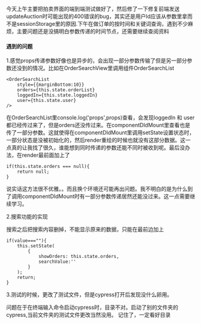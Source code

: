 今天上午主要把拍卖界面的端到端测试做好了，然后修了一下修复前端发送updateAuction时可能出现的400错误的bug，其实还是用户Id应该从参数里拿而不是sessionStorage里的原因.下午在做订单的按时间和关键词查询，遇到不少麻烦，主要问题还是没搞明白参数传递的时间节点，还需要继续查阅资料

#### 遇到的问题

1.感觉props传递参数好像也是异步的，会出现一部分参数传输了但是另一部分参数还没到的情况。比如在OrderSearchView里调用组件OrderSearchList

```
<OrderSearchList
    style={{marginBottom:10}}
    orders={this.state.orderList}
    loggedIn={this.state.loggedIn}
    user={this.state.user}
/>
```

在OrderSearchList里console.log('props',props)查看，会发现loggedIn 和 user都已经传过来了，但是orders还没传过来。在componentDIdMount里查看也是传了一部分参数。这就使得在componentDIdMount里调用setState设置状态时，一部分状态是没被初始化的，然后render重绘的时候也就没有这部分数据。这一点真的让我找了很久，谁能想到同时传递的参数还能不同时被收到呢。最后没办法，在render最前面加上了

```
if(this.state.orders === null){
    return null;
}
```

说实话这方法很不优雅。。而且换个环境还可能再出问题。我不明白的是为什么到了调用componentDIdMount时有一部分参数传递居然还能没过来。这一点需要继续学习。

2.搜索功能的实现

搜索之后把搜索内容删掉，不能显示原来的数据，只能在最前边加上

```
if(value===""){
    this.setState(
        {
            showOrders: this.state.orders,
            searchValue:''
        }
    );
    return;
}
```

3.测试的时候，更改了测试文件，但是cypress打开后发现没什么卵用。

问题在于在终端输入命令启动cypress时，目录不对。启动了别的文件夹的cypress,当前文件夹的测试文件更改当然没用。 记住了，一定看好目录